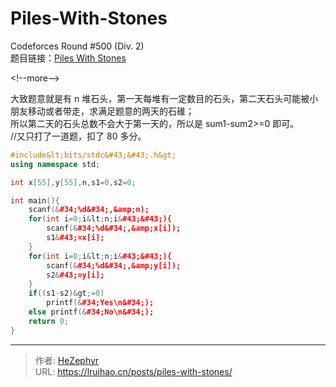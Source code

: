 # Piles-With-Stones


Codeforces Round #500 (Div. 2)  
题目链接：[Piles With Stones](https://codeforces.com/contest/1013/problem/A)

&lt;!--more--&gt;

大致题意就是有 n 堆石头，第一天每堆有一定数目的石头，第二天石头可能被小朋友移动或者带走，求满足题意的两天的石碓；  
所以第二天的石头总数不会大于第一天的，所以是 sum1-sum2&gt;=0 即可。  
//又只打了一道题，扣了 80 多分。

```cpp
#include&lt;bits/stdc&#43;&#43;.h&gt;
using namespace std;

int x[55],y[55],n,s1=0,s2=0;

int main(){
    scanf(&#34;%d&#34;,&amp;n);
    for(int i=0;i&lt;n;i&#43;&#43;){
        scanf(&#34;%d&#34;,&amp;x[i]);
        s1&#43;=x[i];
    }
    for(int i=0;i&lt;n;i&#43;&#43;){
        scanf(&#34;%d&#34;,&amp;y[i]);
        s2&#43;=y[i];
    }
    if((s1-s2)&gt;=0)
        printf(&#34;Yes\n&#34;);
    else printf(&#34;No\n&#34;);
    return 0;
}
```


---

> 作者: [HeZephyr](https://github.com/HeZephyr)  
> URL: https://lruihao.cn/posts/piles-with-stones/  

